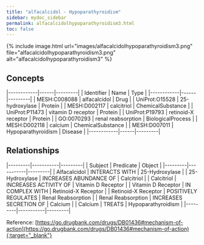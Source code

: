 ```yaml
---
title: "alfacalcidol - Hypoparathyroidism"
sidebar: mydoc_sidebar
permalink: alfacalcidolhypoparathyroidism3.html
toc: false 
---
```


{% include image.html url="images/alfacalcidolhypoparathyroidism3.png" file="alfacalcidolhypoparathyroidism3.png" alt="alfacalcidolhypoparathyroidism3" %}

## Concepts

|------------|------|---------|
| Identifier | Name | Type    |
|------------|------|---------|
| MESH:C008088 | alfacalcidol | Drug |
| UniProt:O15528 | 25-hydroxylase | Protein |
| MESH:D002117 | calcitriol | ChemicalSubstance |
| UniProt:P11473 | vitamin D receptor | Protein |
| UniProt:P19793 | retinoid-X receptor | Protein |
| GO:0070293 | renal reabsorption | BiologicalProcess |
| MESH:D002118 | calcium | ChemicalSubstance |
| MESH:D007011 | Hypoparathyroidism | Disease |
|------------|------|---------|

## Relationships

|---------|-----------|---------|
| Subject | Predicate | Object  |
|---------|-----------|---------|
| Alfacalcidol | INTERACTS WITH | 25-Hydroxylase |
| 25-Hydroxylase | INCREASES ABUNDANCE OF | Calcitriol |
| Calcitriol | INCREASES ACTIVITY OF | Vitamin D Receptor |
| Vitamin D Receptor | IN COMPLEX WITH | Retinoid-X Receptor |
| Retinoid-X Receptor | POSITIVELY REGULATES | Renal Reabsorption |
| Renal Reabsorption | INCREASES SECRETION OF | Calcium |
| Calcium | TREATS | Hypoparathyroidism |
|---------|-----------|---------|

Reference: [https://go.drugbank.com/drugs/DB01436#mechanism-of-action](https://go.drugbank.com/drugs/DB01436#mechanism-of-action){:target="_blank"}